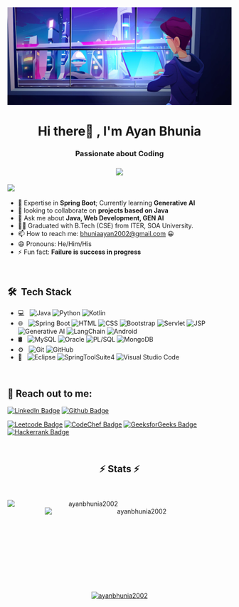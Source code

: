 <div align="center">
  <img src="https://raw.githubusercontent.com/ayanbhunia2002/ayanbhunia2002/main/git2.webp" alt="gif1">
</div>

<h1 align="center">Hi there👋 , I'm Ayan Bhunia</h1>
<h3 align="center">Passionate about Coding</h3>
<h3 align="center">
  <a href="https://git.io/typing-svg">
    <img src="https://readme-typing-svg.herokuapp.com/?lines=Nice+to+meet+you!&center=true&size=30">
  </a>
</h3>

![](https://komarev.com/ghpvc/?username=ayanbhunia2002)

- 🌱 Expertise in **Spring Boot**; Currently learning **Generative AI**
- 👯 looking to collaborate on **projects based on Java**
- 💬 Ask me about **Java, Web Development, GEN AI**
- 👨‍🎓 Graduated with B.Tech (CSE) from ITER, SOA University.
- 📫 How to reach me: bhuniaayan2002@gmail.com 😀
- 😄 Pronouns: He/Him/His
- ⚡ Fun fact: **Failure is success in progress**

<br>

## 🛠 &nbsp;Tech Stack

- 💻 &nbsp;
  ![Java](https://img.shields.io/badge/-Java-000?&logo=Java&logoColor=007396)
  ![Python](https://img.shields.io/badge/-Python-000?&logo=Python)
  ![Kotlin](https://img.shields.io/badge/-Kotlin-333333?style=flat&logo=kotlin)
- 🌐 &nbsp;
  ![Spring Boot](https://img.shields.io/badge/-Spring%20Boot-333333?style=flat&logo=spring-boot)
  ![HTML](https://img.shields.io/badge/-HTML-333333?style=flat&logo=HTML)
  ![CSS](https://img.shields.io/badge/-CSS-333333?style=flat&logo=CSS3&logoColor=1572B6)
  ![Bootstrap](https://img.shields.io/badge/-Bootstrap-333333?style=flat&logo=bootstrap&logoColor=563D7C)
  ![Servlet](https://img.shields.io/badge/-Servlet-333333?style=flat&logo=java)
  ![JSP](https://img.shields.io/badge/-JSP-333333?style=flat&logo=java)
  ![Generative AI](https://img.shields.io/badge/-Generative%20AI-333333?style=flat&logo=ai)
  ![LangChain](https://img.shields.io/badge/-LangChain-333333?style=flat&logo=chain)
  ![Android](https://img.shields.io/badge/-Android-333333?style=flat&logo=android)
- 🛢 &nbsp;
  ![MySQL](https://img.shields.io/badge/-MySQL-333333?style=flat&logo=mysql)
  ![Oracle](https://img.shields.io/badge/-Oracle-333333?style=flat&logo=oracle)
  ![PL/SQL](https://img.shields.io/badge/-PL/SQL-333333?style=flat&logo=pl/sql)
  ![MongoDB](https://img.shields.io/badge/-MongoDB-333333?style=flat&logo=mongodb)
- ⚙️ &nbsp;
  ![Git](https://img.shields.io/badge/-Git-333333?style=flat&logo=git)
  ![GitHub](https://img.shields.io/badge/-GitHub-333333?style=flat&logo=github)
- 🔧 &nbsp;
  ![Eclipse](https://img.shields.io/badge/-Eclipse-333333?style=flat&logo=eclipse-ide&logoColor=2C2255)
  ![SpringToolSuite4](https://img.shields.io/badge/-SpringToolSuite4-333333?style=flat&logo=SpringToolSuite4&logoColor=007ACC)
  ![Visual Studio Code](https://img.shields.io/badge/-Visual%20Studio%20Code-333333?style=flat&logo=visual-studio-code&logoColor=007ACC)
 
<br>

##  📩 Reach out to me:
  
[![LinkedIn Badge](https://img.shields.io/badge/LinkedIn-0077B5?style=flat&logo=linkedin&logoColor=white)](https://www.linkedin.com/ayan-bhunia)
[![Github Badge](https://img.shields.io/badge/GitHub-100000?style=flat&logo=github&logoColor=white)](https://github.com/ayanbhunia2002)

[![Leetcode Badge](https://img.shields.io/badge/-LeetCode-FFA116?style=flat&logo=LeetCode&logoColor=white)](https://leetcode.com/ayanbhunia2002)
[![CodeChef Badge](https://img.shields.io/badge/-CodeChef-4a4a4a?style=flat&logo=CodeChef&logoColor=white)](https://www.codechef.com/users/)
[![GeeksforGeeks Badge](https://img.shields.io/badge/-GeeksforGeeks-2F8D46?style=flat&logo=GeeksforGeeks&logoColor=white)](https://auth.geeksforgeeks.org/user/bhuniaayan2002)
[![Hackerrank Badge](https://img.shields.io/badge/-Hackerrank-2EC866?style=flat&logo=HackerRank&logoColor=white)](https://www.hackerrank.com/bhuniaayan2002)

<br>

<!-- <p align="left"> <a href="https://developer.android.com" target="_blank" rel="noreferrer"> <img src="https://raw.githubusercontent.com/devicons/devicon/master/icons/android/android-original-wordmark.svg" alt="android" width="40" height="40"/> </a> <a href="https://getbootstrap.com" target="_blank" rel="noreferrer"> <img src="https://raw.githubusercontent.com/devicons/devicon/master/icons/bootstrap/bootstrap-plain-wordmark.svg" alt="bootstrap" width="40" height="40"/> </a> <a href="https://www.w3schools.com/css/" target="_blank" rel="noreferrer"> <img src="https://raw.githubusercontent.com/devicons/devicon/master/icons/css3/css3-original-wordmark.svg" alt="css3" width="40" height="40"/> </a> <a href="https://git-scm.com/" target="_blank" rel="noreferrer"> <img src="https://www.vectorlogo.zone/logos/git-scm/git-scm-icon.svg" alt="git" width="40" height="40"/> </a> <a href="https://www.w3.org/html/" target="_blank" rel="noreferrer"> <img src="https://raw.githubusercontent.com/devicons/devicon/master/icons/html5/html5-original-wordmark.svg" alt="html5" width="40" height="40"/> </a> <a href="https://www.java.com" target="_blank" rel="noreferrer"> <img src="https://raw.githubusercontent.com/devicons/devicon/master/icons/java/java-original.svg" alt="java" width="40" height="40"/> </a> <a href="https://kotlinlang.org" target="_blank" rel="noreferrer"> <img src="https://www.vectorlogo.zone/logos/kotlinlang/kotlinlang-icon.svg" alt="kotlin" width="40" height="40"/> </a> <a href="https://www.mysql.com/" target="_blank" rel="noreferrer"> <img src="https://raw.githubusercontent.com/devicons/devicon/master/icons/mysql/mysql-original-wordmark.svg" alt="mysql" width="40" height="40"/> </a> <a href="https://www.oracle.com/" target="_blank" rel="noreferrer"> <img src="https://raw.githubusercontent.com/devicons/devicon/master/icons/oracle/oracle-original.svg" alt="oracle" width="40" height="40"/> </a> <a href="https://www.python.org" target="_blank" rel="noreferrer"> <img src="https://raw.githubusercontent.com/devicons/devicon/master/icons/python/python-original.svg" alt="python" width="40" height="40"/> </a> <a href="https://spring.io/" target="_blank" rel="noreferrer"> <img src="https://www.vectorlogo.zone/logos/springio/springio-icon.svg" alt="spring" width="40" height="40"/> </a> </p> -->

<h2 align="center">⚡ Stats ⚡</h2>
<br>
<p align=center>
  <div align=center>
    <a href="https://github.com/ayanbhunia2002/github-readme-streak-stats" title="Go to Source">
      <img align="left" width=370 src="https://github-readme-stats.vercel.app/api/top-langs?username=ayanbhunia2002&show_icons=true&locale=en&layout=compact&theme=highcontrast"  alt="ayanbhunia2002" />
    </a>
    <a href="https://github.com/ayanbhunia2002/github-readme-stats" title="Go to Source">
      <img align="right" width=420 src="https://github-readme-stats.vercel.app/api?username=ayanbhunia2002&show_icons=true&locale=en&count_private=true&theme=codeSTACKr" alt="ayanbhunia2002" />
    </a>
  </div>
  <br><br><br><br><br><br><br><br><br><br><br><br>
  <div align=center>
    <a href="https://github.com/ayanbhunia2002/github-readme-stats" title="Go to Source">
      <img width=450 align="center" src="https://github-readme-streak-stats.herokuapp.com/?user=ayanbhunia2002&theme=neon-dark" alt="ayanbhunia2002" />
    </a>
  </div>
  </p>

<!-- <h2 align="center">⚡ Stats ⚡</h2>
<br>
<p><img align="left" src="https://github-readme-stats.vercel.app/api/top-langs?username=ayanbhunia2002&show_icons=true&locale=en&layout=compact" alt="ayanbhunia2002" /></p>

<p>&nbsp;<img align="center" src="https://github-readme-stats.vercel.app/api?username=ayanbhunia2002&show_icons=true&locale=en" alt="ayanbhunia2002" /></p>

<p><img align="center" src="https://github-readme-streak-stats.herokuapp.com/?user=ayanbhunia2002&" alt="ayanbhunia2002" /></p>
 -->
